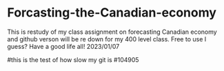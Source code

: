 # Forcasting-the-Canadian-economy
This is restudy of my class assignment on forecasting Canadian economy
and github verson will be re down for my 400 level class. 
Free to use I guess? 
Have a good life all! 
2023/01/07

#this is the test of how slow my git is
#104905